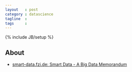 ```yaml
---
layout   : post
category : datascience
tagline  : 
tags     : 
---
```

{% include JB/setup %}

## About

- [smart-data.fzi.de: Smart Data - A Big Data Memorandum](http://smart-data.fzi.de)
